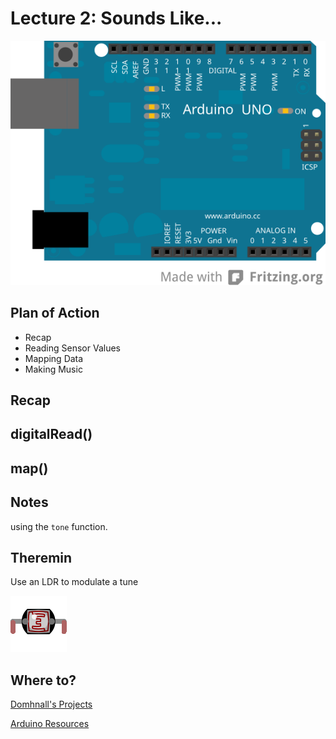 # Lecture 2: Sounds Like...
![Arduino Uno](img/uno.svg "Arduino Uno")

## Plan of Action

 - Recap
 - Reading Sensor Values
 - Mapping Data
 - Making Music

## Recap

## digitalRead()

## map()

## Notes

using the `tone` function.

## Theremin

Use an LDR to modulate a tune

![LR](img/ldr.png "LDR")

## Where to?

<a href="https://domhnallohanlon.github.io" class="btn btn-lg btn-primary"> Domhnall's Projects</a>

<a href="https://domhnallohanlon.github.io/arduinonotes" class="btn btn-lg btn-primary"> Arduino Resources</a>